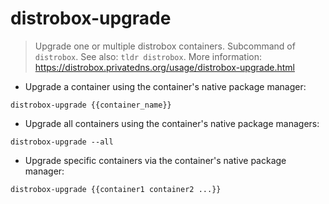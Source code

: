 # distrobox-upgrade

> Upgrade one or multiple distrobox containers.
> Subcommand of `distrobox`. See also: `tldr distrobox`.
> More information: <https://distrobox.privatedns.org/usage/distrobox-upgrade.html>

- Upgrade a container using the container's native package manager:

`distrobox-upgrade {{container_name}}`

- Upgrade all containers using the container's native package managers:

`distrobox-upgrade --all`

- Upgrade specific containers via the container's native package manager:

`distrobox-upgrade {{container1 container2 ...}}`
